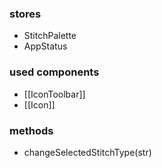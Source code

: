 ### stores

- StitchPalette
- AppStatus

### used components

- [[IconToolbar]]
- [[Icon]]

### methods

- changeSelectedStitchType(str)
